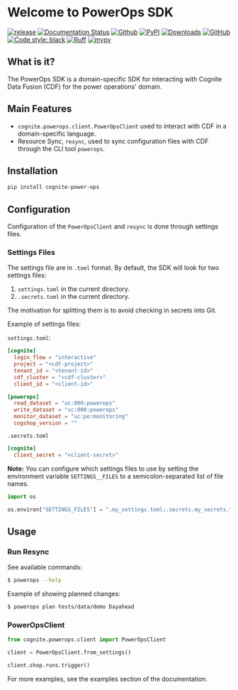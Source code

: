 # Welcome to PowerOps SDK

[![release](https://img.shields.io/github/actions/workflow/status/cognitedata/power-ops-sdk/release.yml?style=for-the-badge)](https://github.com/cognitedata/power-ops/actions/workflows/release.yml)
[![Documentation Status](https://readthedocs.com/projects/cognite-power-ops-sdk/badge/?version=latest&style=for-the-badge)](https://cognite-power-ops-sdk.readthedocs-hosted.com/en/latest/?badge=latest)
[![Github](https://shields.io/badge/github-cognite/power_ops_sdk-green?logo=github&style=for-the-badge)](https://github.com/cognitedata/power-ops-sdk)
[![PyPI](https://img.shields.io/pypi/v/cognite-power-ops?style=for-the-badge)](https://pypi.org/project/cognite-power-ops/)
[![Downloads](https://img.shields.io/pypi/dm/cognite-power-ops?style=for-the-badge)](https://pypistats.org/packages/cognite-power-ops)
[![GitHub](https://img.shields.io/github/license/cognitedata/power-ops-sdk?style=for-the-badge)](https://github.com/cognitedata/power-ops-sdk/blob/master/LICENSE)
[![Code style: black](https://img.shields.io/badge/code%20style-black-000000.svg?style=for-the-badge)](https://github.com/ambv/black)
[![Ruff](https://img.shields.io/endpoint?url=https://raw.githubusercontent.com/astral-sh/ruff/main/assets/badge/v2.json&style=for-the-badge)](https://github.com/astral-sh/ruff)
[![mypy](https://img.shields.io/badge/mypy-checked-000000.svg?style=for-the-badge&color=blue)](http://mypy-lang.org)

## What is it?
The PowerOps SDK is a domain-specific SDK for interacting with Cognite Data Fusion (CDF) for the power operations' domain.

## Main Features

* `cognite.powerops.client.PowerOpsClient` used to interact with CDF in a domain-specific language.
* Resource Sync, `resync`, used to sync configuration files with CDF through the CLI tool `powerops`.

## Installation

```bash
pip install cognite-power-ops
```

## Configuration

Configuration of the `PowerOpsClient` and `resync` is done through settings files.


### Settings Files
The settings file are in `.toml` format. By default, the SDK will look for two settings files:
  1. `settings.toml` in the current directory.
  2. `.secrets.toml` in the current directory.

The motivation for splitting them is to avoid checking in secrets into Git.

Example of settings files:

`settings.toml`:
```toml
[cognite]
  login_flow = "interactive"
  project = "<cdf-project>"
  tenant_id = "<tenant-id>"
  cdf_cluster = "<cdf-cluster>"
  client_id = "<client-id>"

[powerops]
  read_dataset = "uc:000:powerops"
  write_dataset = "uc:000:powerops"
  monitor_dataset = "uc:po:monitoring"
  cogshop_version = ""
```

`.secrets.toml`
```toml
[cognite]
  client_secret = "<client-secret>"
```

**Note:** You can configure which settings files to use by setting the environment variable `SETTINGS__FILES` to a semicolon-separated list of file names.

```python
import os

os.environ["SETTINGS_FILES"] = ".my_settings.toml;.secrets.my_secrets.toml"
```

## Usage

### Run Resync

See available commands:

```bash
$ powerops --help
```

Example of showing planned changes:

```bash
$ powerops plan tests/data/demo Dayahead
```

### PowerOpsClient

```python
from cognite.powerops.client import PowerOpsClient

client = PowerOpsClient.from_settings()

client.shop.runs.trigger()
```

For more examples, see the examples section of the documentation.
